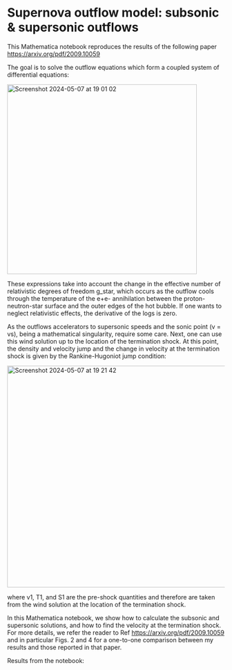 Supernova outflow model: subsonic & supersonic outflows 
====

This Mathematica notebook reproduces the results of the following paper https://arxiv.org/pdf/2009.10059

The goal is to solve the outflow equations which form a coupled system of differential equations:

<img width="439" alt="Screenshot 2024-05-07 at 19 01 02" src="https://github.com/ianpaga/supernova_outflow/assets/57350668/748d1bdd-5fc7-4155-a5d9-427975704554">

These expressions take into account the change in the effective number of relativistic degrees of freedom g_star, 
which occurs as the outflow cools through the temperature of the e+e- annihilation between the proton-neutron-star 
surface and the outer edges of the hot bubble. If one wants to neglect relativistic effects, the derivative of the logs is zero.

As the outflows accelerators to supersonic speeds and the sonic point (v = vs), being a mathematical singularity, 
require some care. Next, one can use this wind solution up to the location of the termination shock. 
At this point, the density and velocity jump and the change in velocity at the termination shock is given by the Rankine-Hugoniot jump condition:

<img width="513" alt="Screenshot 2024-05-07 at 19 21 42" src="https://github.com/ianpaga/supernova_outflow/assets/57350668/eb4a12af-9114-4281-84be-1cb91ab1b9c7">

where v1, T1, and S1 are the pre-shock quantities and therefore are taken from the wind solution at the location of the termination shock. 
 
In this Mathematica notebook, we show how to calculate the subsonic and supersonic solutions, and how to find the velocity at the termination shock. 
For more details, we refer the reader to Ref https://arxiv.org/pdf/2009.10059 and in particular Figs. 2 and 4 for a one-to-one comparison between 
my results and those reported in that paper.

Results from the notebook:

